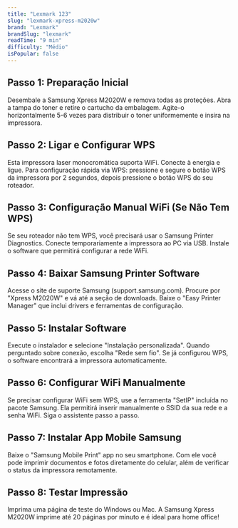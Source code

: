 ```yaml
---
title: "Lexmark 123"
slug: "lexmark-xpress-m2020w"
brand: "Lexmark"
brandSlug: "lexmark"
readTime: "9 min"
difficulty: "Médio"
isPopular: false
---
```


## Passo 1: Preparação Inicial

Desembale a Samsung Xpress M2020W e remova todas as proteções. Abra a tampa do toner e retire o cartucho da embalagem. Agite-o horizontalmente 5-6 vezes para distribuir o toner uniformemente e insira na impressora.

## Passo 2: Ligar e Configurar WPS

Esta impressora laser monocromática suporta WiFi. Conecte à energia e ligue. Para configuração rápida via WPS: pressione e segure o botão WPS da impressora por 2 segundos, depois pressione o botão WPS do seu roteador.

## Passo 3: Configuração Manual WiFi (Se Não Tem WPS)

Se seu roteador não tem WPS, você precisará usar o Samsung Printer Diagnostics. Conecte temporariamente a impressora ao PC via USB. Instale o software que permitirá configurar a rede WiFi.

## Passo 4: Baixar Samsung Printer Software

Acesse o site de suporte Samsung (support.samsung.com). Procure por "Xpress M2020W" e vá até a seção de downloads. Baixe o "Easy Printer Manager" que inclui drivers e ferramentas de configuração.

## Passo 5: Instalar Software

Execute o instalador e selecione "Instalação personalizada". Quando perguntado sobre conexão, escolha "Rede sem fio". Se já configurou WPS, o software encontrará a impressora automaticamente.

## Passo 6: Configurar WiFi Manualmente

Se precisar configurar WiFi sem WPS, use a ferramenta "SetIP" incluída no pacote Samsung. Ela permitirá inserir manualmente o SSID da sua rede e a senha WiFi. Siga o assistente passo a passo.

## Passo 7: Instalar App Mobile Samsung

Baixe o "Samsung Mobile Print" app no seu smartphone. Com ele você pode imprimir documentos e fotos diretamente do celular, além de verificar o status da impressora remotamente.

## Passo 8: Testar Impressão

Imprima uma página de teste do Windows ou Mac. A Samsung Xpress M2020W imprime até 20 páginas por minuto e é ideal para home office!
